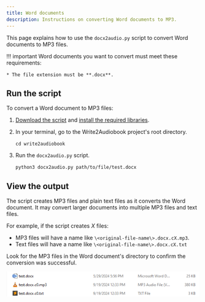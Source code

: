 ```yaml
---
title: Word documents
description: Instructions on converting Word documents to MP3.
---
```


This page explains how to use the `docx2audio.py` script to convert Word documents to MP3 files.

!!! important
    Word documents you want to convert must meet these requirements:

    * The file extension must be **.docx**.

## Run the script

To convert a Word document to MP3 files:

1. [Download the script](./download-scripts.md) and [install the required libraries](./install-libraries.md).
1. In your terminal, go to the Write2Audiobook project's root directory.

    ```console
    cd write2audiobook
    ```

1. Run the `docx2audio.py` script.

    ```console
    python3 docx2audio.py path/to/file/test.docx
    ```

## View the output

The script creates MP3 files and plain text files as it converts the Word document. It may convert
larger documents into multiple MP3 files and text files.

For example, if the script creates *X* files:

- MP3 files will have a name like `\<original-file-name\>.docx.cX.mp3`.
- Text files will have a name like `\<original-file-name\>.docx.cX.txt`

Look for the MP3 files in the Word document's directory to confirm the conversion was successful.

![docx-to-audio-output](../img/docx-to-audio-output.png)
